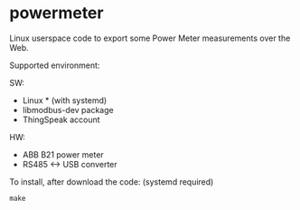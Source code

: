# powermeter

Linux userspace code to export some Power Meter measurements over the Web.

Supported environment:

SW:
* Linux * (with systemd)
* libmodbus-dev package
* ThingSpeak account

HW:
* ABB B21 power meter 
* RS485 <-> USB converter

To install, after download the code: (systemd required)
```
make
```
